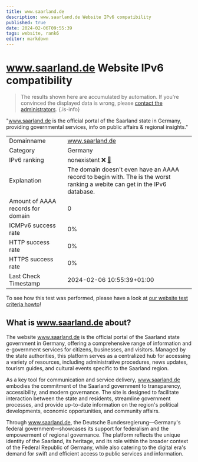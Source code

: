 ```yaml
---
title: www.saarland.de
description: www.saarland.de Website IPv6 compatibility
published: true
date: 2024-02-06T09:55:39
tags: website, rank6
editor: markdown
---
```


# www.saarland.de Website IPv6 compatibility

> The results shown here are accumulated by automation. If you're convinced the displayed data is wrong, please [contact the administrators](/howto/chat). 
{.is-info}

"www.saarland.de is the official portal of the Saarland state in Germany, providing governmental services, info on public affairs & regional insights."


|   |   |
| - | - |
| Domainname | www.saarland.de
| Category | Germany |
| IPv6 ranking | nonexistent :x: [🔗](/howto/ranking) |
| Explanation | The domain doesn't even have an AAAA record to begin with. The is the worst ranking a webite can get in the IPv6 database. |
| Amount of AAAA records for domain | 0 |
| ICMPv6 success rate | 0%|
| HTTP success rate | 0% |
| HTTPS success rate | 0% |
| Last Check Timestamp | 2024-02-06 10:55:39+01:00 |

To see how this test was performed, please have a look at [our website test criteria howto](/howto/testcriteria/website)!


## What is www.saarland.de about?
The website www.saarland.de is the official portal of the Saarland state government in Germany, offering a comprehensive range of information and e-government services for citizens, businesses, and visitors. Managed by the state authorities, this platform serves as a centralized hub for accessing a variety of resources, including administrative procedures, news updates, tourism guides, and cultural events specific to the Saarland region.

As a key tool for communication and service delivery, www.saarland.de embodies the commitment of the Saarland government to transparency, accessibility, and modern governance. The site is designed to facilitate interaction between the state and residents, streamline government processes, and provide up-to-date information on the region's political developments, economic opportunities, and community affairs.

Through www.saarland.de, the Deutsche Bundesregierung—Germany's federal government—showcases its support for federalism and the empowerment of regional governance. The platform reflects the unique identity of the Saarland, its heritage, and its role within the broader context of the Federal Republic of Germany, while also catering to the digital era's demand for swift and efficient access to public services and information.


